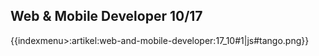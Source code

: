 ## Web & Mobile Developer 10/17
{{indexmenu>:artikel:web-and-mobile-developer:17_10#1|js#tango.png}}